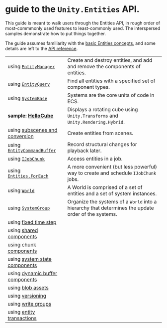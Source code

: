 # guide to the `Unity.Entities` API.
<!-- 
> Topics to add
> * 
-->

This guide is meant to walk users through the Entities API, in rough order of most-commmonly used features to least-commonly used. The interspersed samples demonstrate how to put things together.

The guide assumes familiarity with the [basic Entities concepts](), and some details are left to the [API reference]().

|||
| --- | --- |
|  using [`EntityManager`](api_creating_entities.md)  | Create and destroy entities, and add and remove the components of entities.  | 
|  using [`EntityQuery`]()  | Find all entities with a specified set of component types.  | 
|  using [`SystemBase`]()  | Systems are the core units of code in ECS. |
| **sample: [HelloCube]()** | Displays a rotating cube using `Unity.Transforms` and `Unity.Rendering.Hybrid`.  |
|  using [subscenes and conversion]()| Create entities from scenes. |
|  using [`EntityCommandBuffer`]()  | Record structural changes for playback later.  |
|  using [`IJobChunk`]()  | Access entities in a job.  |
|  using [`Entities.ForEach`]()  | A more convenient (but less powerful) way to create and schedule `IJobChunk` jobs. |
|  using [`World`]()  |  A World is comprised of a set of entities and a set of system instances.  |  
|  using [`SystemGroup`]()  | Organize the systems of a `World` into a hierarchy that determines the update order of the systems.  |
| using [fixed time step]() |
|  using [shared components]()  |    |
|  using [chunk components]()  |    |
|  using [system state components]()  |    |
|  using [dynamic buffer components]()  |    |
|  using [blob assets]()  |    |
|  using [versioning]()  |    |
|  using [write groups]()  |    |
|  using [entity transactions]()  |    |
